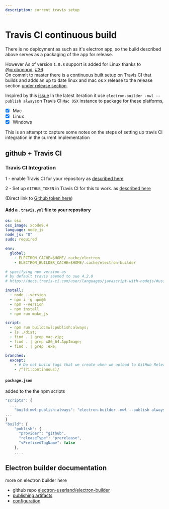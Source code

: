 ```yaml
---
description: current travis setup
---
```


# Travis CI continuous build

There is no deployment as such as it's electron app, so the build described above serves as a packaging of the app for release.

However As of version `1.0.8` support is added for Linux thanks to [@probonopd](https://github.com/probonopd), [\#36](https://github.com/OpenNewsLabs/autoEdit_2/issues/36).  
On commit to master there is a continuous built setup on Travis CI that builds and adds an up to date linux and mac os x release to the release section [under release section](https://github.com/OpenNewsLabs/autoEdit_2/releases).

Inspired by this [issue](https://github.com/electron-userland/electron-builder/issues/1751) In the latest iteration it use `electron-builder -mwl --publish always`on Travis CI  `Mac OSX` instance to package for these platforms,

* [x] Mac
* [x] Linux
* [x] Windows 

This is an attempt to capture some notes on the steps of setting up travis CI integration in the current implementation

## github + Travis CI

### Travis CI Integration

1 - enable Travis CI for your repository as [described here](https://travis-ci.org/getting_started)

2 - Set up `GITHUB_TOKEN` in Travis CI for this to work. as [described here](https://github.com/probonopd/uploadtool#usage)

\(Direct link to [Github token here](https://github.com/settings/tokens)\)

#### Add a `.travis.yml` file to your repository

```yaml
os: osx
osx_image: xcode9.4
language: node_js
node_js: "8"
sudo: required

env:
  global:
    - ELECTRON_CACHE=$HOME/.cache/electron
    - ELECTRON_BUILDER_CACHE=$HOME/.cache/electron-builder

# specifying npm version as
# by default travis seemed to sue 4.2.0
# https://docs.travis-ci.com/user/languages/javascript-with-nodejs/#using-a-specific-npm-version

install:
  - node --version
  - npm i -g npm@5
  - npm --version
  - npm install
  - npm run make_js

script:
  - npm run build:mwl:publish:always;
  - ls ./dist;
  - find . | grep mac.zip;
  - find . | grep x86_64.AppImage;
  - find . | grep .exe;

branches:
  except:
    - # Do not build tags that we create when we upload to GitHub Releases
    - /^(?i:continuous)/
```

#### `package.json`

added to the the npm scripts 

```javascript
"scripts": {
  ...
    "build:mwl:publish:always": "electron-builder -mwl --publish always",
...
}
"build": {
    "publish": {
      "provider": "github",
      "releaseType": "prerelease",
      "vPrefixedTagName": false
    },
    ....
```

## Electron builder documentation 

more on electron builder here

* github repo [electron-userland/electron-builder](https://github.com/electron-userland/electron-builder)
* [publishing artifacts](https://www.electron.build/configuration/publish)
* [configuration](https://www.electron.build/configuration/configuration#Configuration-publish)

